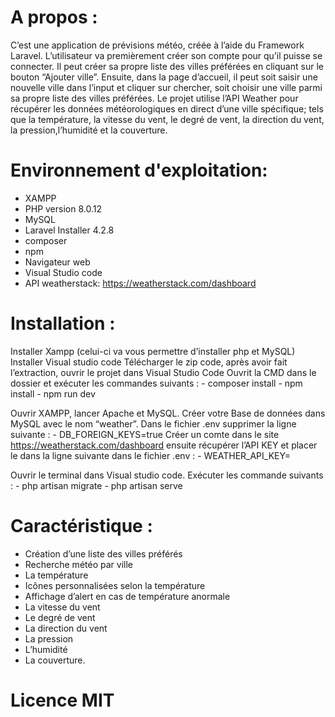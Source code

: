# A propos :
C’est une application de prévisions météo, créée à l’aide du Framework Laravel.
L’utilisateur va premièrement créer son compte pour qu’il puisse se connecter. Il peut créer sa propre liste des villes préférées en cliquant sur le bouton “Ajouter ville”. Ensuite, dans la page d’accueil, il peut soit saisir une nouvelle ville dans l’input et cliquer sur chercher, soit choisir une ville parmi sa propre liste des villes préférées.
Le projet utilise l’API Weather pour récupérer les données météorologiques en direct d’une ville spécifique; tels que la température, la vitesse du vent, le degré de vent, la direction du vent, la pression,l’humidité et la couverture.








 










# Environnement d'exploitation:
-  XAMPP
-  PHP version 8.0.12
-  MySQL
-  Laravel Installer 4.2.8
-  composer
-  npm
-  Navigateur web
-  Visual Studio code
-  API weatherstack:
   https://weatherstack.com/dashboard
 
# Installation :
Installer Xampp (celui-ci va vous permettre d’installer php et MySQL)
Installer Visual studio code 
Télécharger le zip code, après avoir fait l’extraction, ouvrir le projet dans Visual Studio Code
Ouvrit la CMD dans le dossier et exécuter les commandes suivants :
    - composer install
    - npm install
    - npm run dev
 
Ouvrir XAMPP, lancer Apache et MySQL.
Créer votre Base de données dans MySQL avec le nom “weather”.
Dans le fichier .env supprimer la ligne suivante :
    - DB_FOREIGN_KEYS=true
Créer un comte dans le site https://weatherstack.com/dashboard ensuite récupérer l’API KEY et placer le dans la ligne suivante dans le fichier .env :
    -  WEATHER_API_KEY=
 
Ouvrir le terminal dans Visual studio code. Exécuter les commande suivants :
    - php artisan migrate
    - php artisan serve
 
 
# Caractéristique :
-  Création d’une liste des villes préférés 
-  Recherche météo par ville
-  La température
-  Icônes personnalisées selon la température
-  Affichage d’alert en cas de température anormale
-  La vitesse du vent
-  Le degré de vent
-  La direction du vent
-  La pression
-  L’humidité 
-  La couverture.

# Licence MIT
